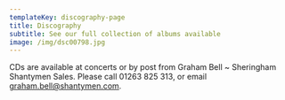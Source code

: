 ```yaml
---
templateKey: discography-page
title: Discography
subtitle: See our full collection of albums available
image: /img/dsc00798.jpg
---
```


CDs are available at concerts or by post from Graham Bell ~ Sheringham Shantymen Sales. Please call 01263 825 313, or email graham.bell@shantymen.com.
